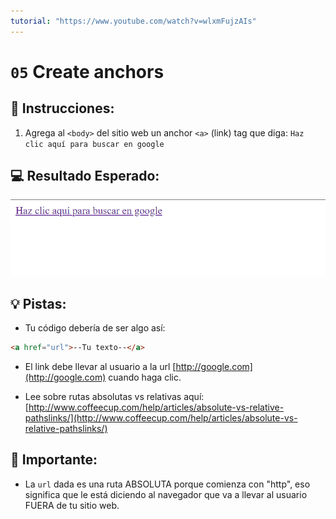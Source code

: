 ```yaml
---
tutorial: "https://www.youtube.com/watch?v=wlxmFujzAIs"
---
```

# `05` Create anchors 

## 📝 Instrucciones:

1. Agrega al `<body>` del sitio web un anchor `<a>` (link) tag que diga: `Haz clic aquí para buscar en google`

## 💻 Resultado Esperado:

![image](../../.learn/assets/05-create-anchors.es.png)

## 💡 Pistas:

+ Tu código debería de ser algo así:

```md
<a href="url">--Tu texto--</a>
```

+ El link debe llevar al usuario a la url [http://google.com](http://google.com) cuando haga clic.

+ Lee sobre rutas absolutas vs relativas aquí: [http://www.coffeecup.com/help/articles/absolute-vs-relative-pathslinks/](http://www.coffeecup.com/help/articles/absolute-vs-relative-pathslinks/)


## 🔎 Importante:

+ La `url` dada es una ruta ABSOLUTA porque comienza con "http", eso significa que le está diciendo al navegador que va a llevar al usuario FUERA de tu sitio web.
